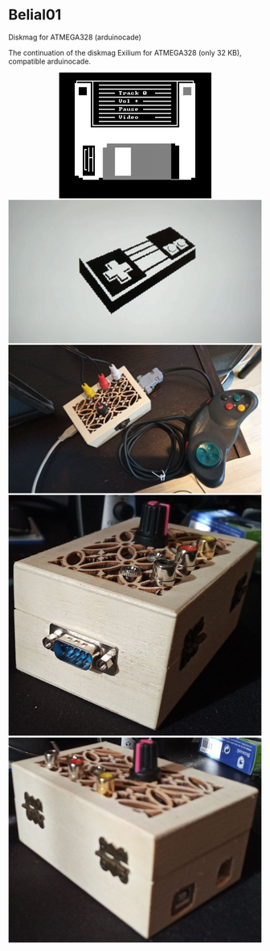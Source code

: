 # Belial01
Diskmag for ATMEGA328 (arduinocade)

The continuation of the diskmag Exilium for ATMEGA328 (only 32 KB), compatible arduinocade.
<br>
<center><img src="preview/previewJukeboxDisk.gif"></center>
<center><img src="preview/previewPadTV.gif"></center>
<center><img src="preview/previewBoxJoystickDB9.jpg"></center>
<center><img src="preview/boxArduinocade.jpg"></center>
<center><img src="preview/boxArduinocade2.jpg"></center>
